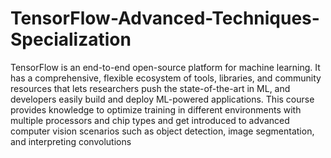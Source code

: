 # TensorFlow-Advanced-Techniques-Specialization
TensorFlow is an end-to-end open-source platform for machine learning. It has a comprehensive, flexible ecosystem of tools, libraries, and community resources that lets researchers push the state-of-the-art in ML, and developers easily build and deploy ML-powered applications. This course provides knowledge to optimize training in different environments with multiple processors and chip types and get introduced to advanced computer vision scenarios such as object detection, image segmentation, and interpreting convolutions
